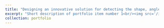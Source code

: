 ```yaml
---
title: "Designing an innovative solution for detecting the shape, angle, and location of objects on conveyor belts, aiding robotic systems in picking operations with en- hanced precision and efficiency"
excerpt: "Short description of portfolio item number 1<br/><img src='/images/500x300.png'>"
collection: portfolio
---
```

